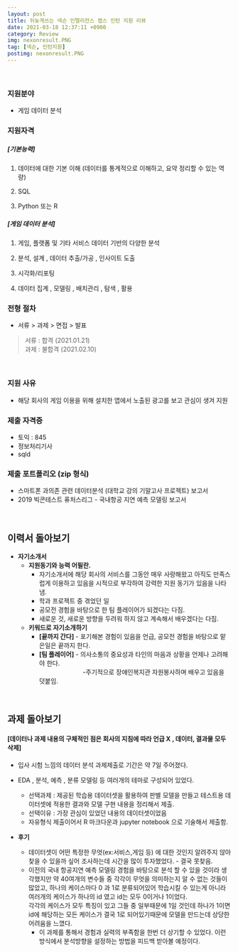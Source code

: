 ```yaml
---
layout: post
title: 뒤늦게쓰는 넥슨 인텔리전스 랩스 인턴 지원 리뷰
date: 2021-03-18 12:37:11 +0900
category: Review
img: nexonresult.PNG
tag: [넥슨, 인턴지원]
postimg: nexonresult.PNG
---
```



<br>


### 지원분야
* 게임 데이터 분석

### 지원자격

##### [기본능력]  
  
  

1. 데이터에 대한 기본 이해 (데이터를 통계적으로 이해하고, 요약 정리할 수 있는 역량)

2. SQL

3. Python 또는 R

##### [게임 데이터 분석]  


1. 게임, 플랫폼 및 기타 서비스 데이터 기반의 다양한 분석

2. 분석, 설계 , 데이터 추출/가공 , 인사이트 도출

3. 시각화/리포팅

4. 데이터 집계 , 모델링 , 배치관리 , 탐색 , 활용

### 전형 절차

* 서류 > 과제 > 면접 > 발표

> 서류 : 합격 (2021.01.21)  
> 과제 : 불합격 (2021.02.10)  



<br>

### 지원 사유
* 해당 회사의 게임 이용을 위해 설치한 앱에서 노출된 광고를 보고 관심이 생겨 지원
  
### 제출 자격증  

* 토익 : 845
* 정보처리기사
* sqld

### 제출 포트폴리오 (zip 형식) 

* 스마트폰 과의존 관련 데이터분석 (대학교 강의 기말고사 프로젝트) 보고서
* 2019 빅콘테스트 퓨처스리그 - 국내항공 지연 예측 모델링 보고서

<br>  

## **이력서 돌아보기**


* **자기소개서**
	* **지원동기와 능력 어필란.**
		* 자기소개서에 해당 회사의 서비스를 그동안 매우 사랑해왔고 아직도 만족스럽게 이용하고 있음을 시적으로 부각하여 강력한 지원 동기가 있음을 나타냄.
		* 학과 프로젝트 중 겪었던 일
		* 공모전 경험을 바탕으로 한 팀 플레이어가 되겠다는 다짐.
		* 새로운 것, 새로운 방향을 두려워 하지 않고 계속해서 배우겠다는 다짐.
	* **키워드로 자기소개하기**
		* **[끝까지 간다]** - 포기해본 경험이 있음을 언급, 공모전 경험을 바탕으로 맡은일은 끝까지 한다.
		* **[팀 플레이어]** - 의사소통의 중요성과 타인의 마음과 상황을 언제나 고려해야 한다. <br>&nbsp;&nbsp;&nbsp;&nbsp;&nbsp;&nbsp;&nbsp;&nbsp;&nbsp;&nbsp;&nbsp;&nbsp;&nbsp;&nbsp;&nbsp;&nbsp;&nbsp;&nbsp;&nbsp;&nbsp;&nbsp;&nbsp;&nbsp;&nbsp;&nbsp;-주기적으로 장애인복지관 자원봉사하며 배우고 있음을 덧붙임. 


<br>  

## **과제 돌아보기**
####  [데이터나 과제 내용의 구체적인 점은 회사의 지침에 따라 언급 X , 데이터, 결과물 모두 삭제]<br>
* 입사 시험 느낌의 데이터 분석 과제제출로 기간은 약 7일 주어졌다.
* EDA , 분석, 예측 , 분류 모델링 등 여러개의 테마로 구성되어 있었다.
	* 선택과제 : 제공된 학습용 데이터셋을 활용하여 판별 모델을 만들고 테스트용 데이터셋에 적용한 결과와 모델 구현 내용을 정리해서 제출.
	* 선택이유 : 가장 관심이 있었던 내용의 데이터셋이었음
	* 자유형식 제출이어서 R 마크다운과 jupyter notebook 으로 기술해서 제출함.<br>

* **후기**
	* 데이터셋이 어떤 특정한 무엇(ex:서비스,게임 등) 에 대한 것인지 알려주지 않아 찾을 수 있을까 싶어 조사하는데 시간을 많이 투자했었다. - 결국 못찾음.
	* 이전의 국내 항공지연 예측 모델링 경험을 바탕으로 분석 할 수 있을 것이라 생각했지만 약 40여개의 변수들 중 각각이 무엇을 의미하는지 알 수 없는 것들이 많았고, 
 하나의 케이스마다 0 과 1로 분류되어있어 학습시킬 수 있는게 아니라 여러개의 케이스가 하나의 id 였고 id는 모두 0이거나 1이었다.  
각각의 케이스가 모두 특징이 있고 그들 중 일부때문에 1일 것인데 하나가 1이면 id에 해당하는 모든 케이스가 결국 1로 되어있기때문에 모델을 만드는데 상당한 어려움을 느꼈다.
		* 이 과제를 통해서 경험과 실력의 부족함을 한번 더 상기할 수 있었다. 이런 방식에서 분석방향을 설정하는 방법을 피드백 받아볼 예정이다.

